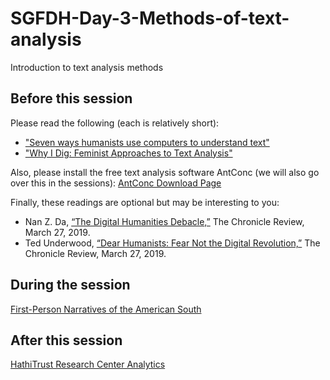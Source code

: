 # SGFDH-Day-3-Methods-of-text-analysis
Introduction to text analysis methods

## Before this session

Please read the following (each is relatively short):

* ["Seven ways humanists use computers to understand text"](https://tedunderwood.com/2015/06/04/seven-ways-humanists-are-using-computers-to-understand-text/)
* ["Why I Dig: Feminist Approaches to Text Analysis"](http://dhdebates.gc.cuny.edu/debates/text/97)

Also, please install the free text analysis software AntConc (we will also go over this in the sessions): [AntConc Download Page](http://www.laurenceanthony.net/software/antconc/)

Finally, these readings are optional but may be interesting to you:

* Nan Z. Da, [“The Digital Humanities Debacle,”](https://www.chronicle.com/article/The-Digital-Humanities-Debacle/245986) The Chronicle Review, March 27, 2019.
* Ted Underwood, [“Dear Humanists: Fear Not the Digital Revolution,”](https://www.chronicle.com/article/Dear-Humanists-Fear-Not-the/245987/) The Chronicle Review, March 27, 2019.

## During the session

[First-Person Narratives of the American South](https://docsouth.unc.edu/fpn/)

## After this session

[HathiTrust Research Center Analytics](https://analytics.hathitrust.org/)
